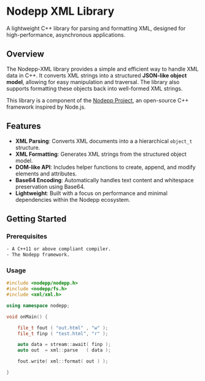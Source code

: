 # Nodepp XML Library

A lightweight C++ library for parsing and formatting XML, designed for high-performance, asynchronous applications.

## Overview

The Nodepp-XML library provides a simple and efficient way to handle XML data in C++. It converts XML strings into a structured **JSON-like object model**, allowing for easy manipulation and traversal. The library also supports formatting these objects back into well-formed XML strings.

This library is a component of the [Nodepp Project](https://github.com/NodeppOfficial/nodepp), an open-source C++ framework inspired by Node.js.

## Features

- **XML Parsing**: Converts XML documents into a a hierarchical `object_t` structure.
- **XML Formatting**: Generates XML strings from the structured object model.
- **DOM-like API**: Includes helper functions to create, append, and modify elements and attributes.
- **Base64 Encoding**: Automatically handles text content and whitespace preservation using Base64.
- **Lightweight**: Built with a focus on performance and minimal dependencies within the Nodepp ecosystem.

## Getting Started

### Prerequisites
```bash
- A C++11 or above compliant compiler.
- The Nodepp framework.
```

### Usage
```cpp
#include <nodepp/nodepp.h> 
#include <nodepp/fs.h>
#include <xml/xml.h>

using namespace nodepp;

void onMain() {

    file_t fout ( "out.html" , "w" );
    file_t finp ( "test.html", "r" );

    auto data = stream::await( finp );
    auto out  = xml::parse   ( data );

    fout.write( xml::format( out ) );

}
```